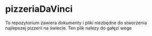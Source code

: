 # pizzeriaDaVinci
To repozytorium zawiera dokumenty i pliki niezbędne do stworzenia najlepszej pizzerii na świecie. 
Ten plik nalezy do gałęzi wege

